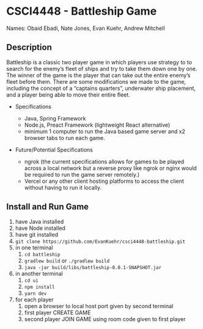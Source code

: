 # CSCI4448 - Battleship Game
Names: Obaid Ebadi, Nate Jones, Evan Kuehr, Andrew Mitchell

## Description
Battleship is a classic two player game in which players use strategy to to search for the enemy’s fleet of ships and try to take them down one by one. The winner of the game is the player that can take out the entire enemy’s fleet before them. There are some modifications we made to the game, including the concept of a “captains quarters”, underwater ship placement, and a player being able to move their entire fleet.

* Specifications
   - Java, Spring Framework
   - Node.js, Preact Framework (lightweight React alternative)
   - minimum 1 computer to run the Java based game server and x2 browser tabs to run each game.

* Future/Potential Specifications
   - ngrok (the current specifications allows for games to be played across a local network but a reverse proxy like ngrok or nginx would be required to run the game server remotely.)
   - Vercel or any other client hosting platforms to access the client without having to run it locally.


## Install and Run Game
1. have Java installed
2. have Node installed
3. have git installed
4. `git clone https://github.com/EvanKuehr/csci4448-battleship.git`
5. in one terminal
   1. `cd battleship`
   2. `gradlew build` or `./gradlew build`
   3. `java -jar build/libs/battleship-0.0.1-SNAPSHOT.jar`
6. in another terminal
   1. `cd ui`
   2. `npm install`
   3. `yarn dev`
7. for each player
   1. open a browser to local host port given by second terminal
   2. first player CREATE GAME
   3. second player JOIN GAME using room code given to first player
